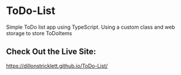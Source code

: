 # ToDo-List
Simple ToDo list app using TypeScript. Using a custom class and web storage to store ToDoItems

## Check Out the Live Site:
https://dillonstricklett.github.io/ToDo-List/
